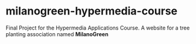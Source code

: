 # milanogreen-hypermedia-course
Final Project for the Hypermedia Applications Course. A website for a tree planting association named **MilanoGreen**
